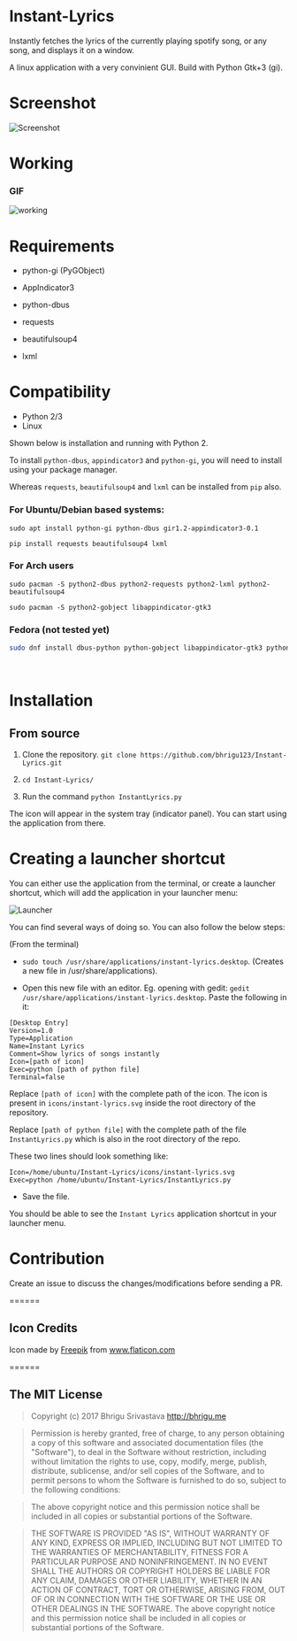 # Instant-Lyrics

Instantly fetches the lyrics of the currently playing spotify song, or any song, and displays it on a window.

A linux application with a very convinient GUI. Build with Python Gtk+3 (gi).

# Screenshot
![Screenshot](https://cloud.githubusercontent.com/assets/6123105/23824316/3fe58044-069a-11e7-804e-180ea4041002.jpeg)

# Working
### GIF
![working](https://cloud.githubusercontent.com/assets/6123105/23824730/e0e0829e-06a1-11e7-8d57-3235c4266f2c.gif)

# Requirements

* python-gi (PyGObject)

* AppIndicator3

* python-dbus

* requests

* beautifulsoup4

* lxml

# Compatibility

* Python 2/3
* Linux

Shown below is installation and running with Python 2.

To install `python-dbus`, `appindicator3` and `python-gi`, you will need to install using your package manager.

Whereas `requests`, `beautifulsoup4` and `lxml` can be installed from `pip` also. 

### For Ubuntu/Debian based systems:

`sudo apt install python-gi python-dbus gir1.2-appindicator3-0.1 `

`pip install requests beautifulsoup4 lxml`

### For Arch users

`sudo pacman -S python2-dbus python2-requests python2-lxml python2-beautifulsoup4`

`sudo pacman -S python2-gobject libappindicator-gtk3`

### Fedora (not tested yet)

``` sh
sudo dnf install dbus-python python-gobject libappindicator-gtk3 python2-requests python-beautifulsoup4 python2-lxml
```
<br>


# Installation

## From source

1. Clone the repository. `git clone https://github.com/bhrigu123/Instant-Lyrics.git`

2. `cd Instant-Lyrics/`

3. Run the command `python InstantLyrics.py`

The icon will appear in the system tray (indicator panel). You can start using the application from there.


# Creating a launcher shortcut

You can either use the application from the terminal, or create a launcher shortcut, which will add the application in your launcher menu:

![Launcher](https://cloud.githubusercontent.com/assets/6123105/23824317/4735e83e-069a-11e7-8b1e-2814632bb3aa.jpeg)

You can find several ways of doing so. You can also follow the below steps:

(From the terminal)

* `sudo touch /usr/share/applications/instant-lyrics.desktop`. (Creates a new file in /usr/share/applications).

* Open this new file with an editor. Eg. opening with gedit: `gedit /usr/share/applications/instant-lyrics.desktop`. Paste the following in it:

```
[Desktop Entry]
Version=1.0
Type=Application
Name=Instant Lyrics
Comment=Show lyrics of songs instantly
Icon=[path of icon]
Exec=python [path of python file]
Terminal=false
```

Replace `[path of icon]` with the complete path of the icon. The icon is present in `icons/instant-lyrics.svg` inside the root directory of the repository.

Replace `[path of python file]` with the complete path of the file `InstantLyrics.py` which is also in the root directory of the repo.

These two lines should look something like:

```
Icon=/home/ubuntu/Instant-Lyrics/icons/instant-lyrics.svg
Exec=python /home/ubuntu/Instant-Lyrics/InstantLyrics.py
```

* Save the file.

You should be able to see the `Instant Lyrics` application shortcut in your launcher menu.


# Contribution
Create an issue to discuss the changes/modifications before sending a PR.

======
## Icon Credits
Icon made by [Freepik](http://www.freepik.com/) from www.flaticon.com

======

## The MIT License
> Copyright (c) 2017 Bhrigu Srivastava http://bhrigu.me

> Permission is hereby granted, free of charge, to any person obtaining a copy
of this software and associated documentation files (the "Software"), to deal
in the Software without restriction, including without limitation the rights
to use, copy, modify, merge, publish, distribute, sublicense, and/or sell
copies of the Software, and to permit persons to whom the Software is
furnished to do so, subject to the following conditions:

> The above copyright notice and this permission notice shall be included in
all copies or substantial portions of the Software.

> THE SOFTWARE IS PROVIDED "AS IS", WITHOUT WARRANTY OF ANY KIND, EXPRESS OR
IMPLIED, INCLUDING BUT NOT LIMITED TO THE WARRANTIES OF MERCHANTABILITY,
FITNESS FOR A PARTICULAR PURPOSE AND NONINFRINGEMENT. IN NO EVENT SHALL THE
AUTHORS OR COPYRIGHT HOLDERS BE LIABLE FOR ANY CLAIM, DAMAGES OR OTHER
LIABILITY, WHETHER IN AN ACTION OF CONTRACT, TORT OR OTHERWISE, ARISING FROM,
OUT OF OR IN CONNECTION WITH THE SOFTWARE OR THE USE OR OTHER DEALINGS IN
THE SOFTWARE.
The above copyright notice and this permission notice shall be included in all copies or substantial portions of the Software.

